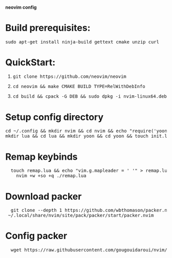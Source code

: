 #### neovim config
# Build prerequisites:
<pre>
sudo apt-get install ninja-build gettext cmake unzip curl</pre>

# QuickStart:
1. <pre>git clone https://github.com/neovim/neovim</pre>
2. <pre>cd neovim && make CMAKE_BUILD_TYPE=RelWithDebInfo</pre>
3. <pre>cd build && cpack -G DEB && sudo dpkg -i nvim-linux64.deb</pre>

# Setup config directory
<pre>
cd ~/.config && mkdir nvim && cd nvim && echo "require('yoon')" > init.lua && \
mkdir lua && cd lua && mkdir yoon && cd yoon && touch init.lua && nvim +w +so +q .</pre>

# Remap keybinds
<pre>
  touch remap.lua && echo "vim.g.mapleader = ' '" > remap.lua && echo "vim.keymap.set('n', '<leader>pv', vim.cmd.Ex)" >> remap.lua &&\
    nvim +w +so +q ./remap.lua</pre>

# Download packer
<pre>
  git clone --depth 1 https://github.com/wbthomason/packer.nvim\
 ~/.local/share/nvim/site/pack/packer/start/packer.nvim</pre>
# Config packer
<pre>
  wget https://raw.githubusercontent.com/gougouidaroui/nvim/main/packer.lua && nvim +w +so +PackerSync ./packer.lua
</pre>

